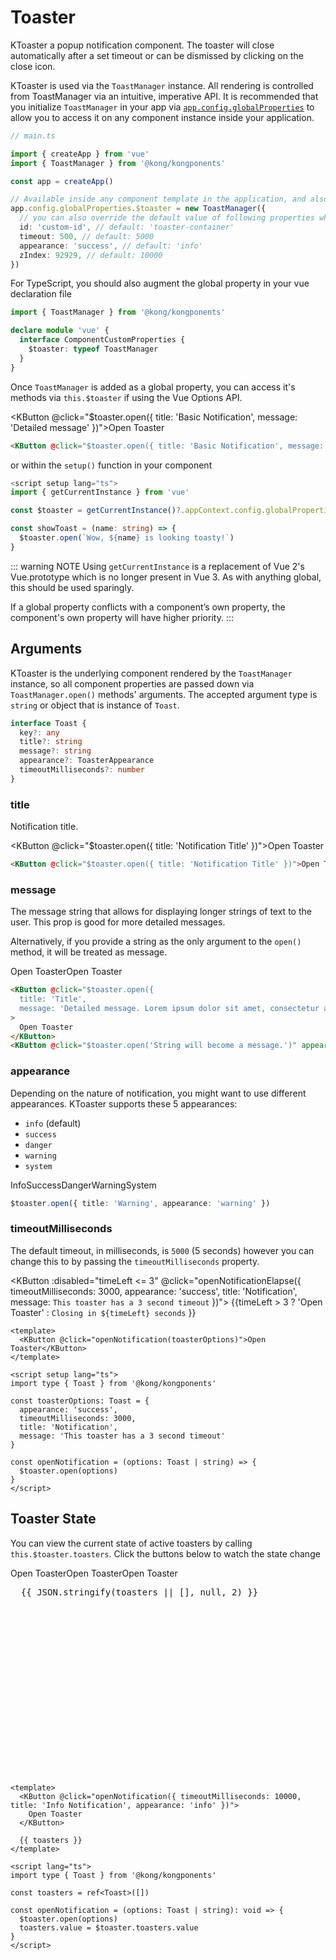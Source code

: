 # Toaster

KToaster a popup notification component. The toaster will close automatically after a set timeout or can be dismissed by clicking on the close icon.

KToaster is used via the `ToastManager` instance. All rendering is controlled from ToastManager via an intuitive, imperative API. It is recommended that you initialize `ToastManager` in your app via [`app.config.globalProperties`](https://vuejs.org/api/application.html#app-config-globalproperties) to allow you to access it on any component instance inside your application.

```ts
// main.ts

import { createApp } from 'vue'
import { ToastManager } from '@kong/kongponents'

const app = createApp()

// Available inside any component template in the application, and also on 'this' of any component instance
app.config.globalProperties.$toaster = new ToastManager({
  // you can also override the default value of following properties while initializing ToastManager
  id: 'custom-id', // default: 'toaster-container'
  timeout: 500, // default: 5000
  appearance: 'success', // default: 'info'
  zIndex: 92929, // default: 10000
})
```

For TypeScript, you should also augment the global property in your vue declaration file

```ts
import { ToastManager } from '@kong/kongponents'

declare module 'vue' {
  interface ComponentCustomProperties {
    $toaster: typeof ToastManager
  }
}
```

Once `ToastManager` is added as a global property, you can access it's methods via `this.$toaster` if using the Vue Options API.

<KButton @click="$toaster.open({ title: 'Basic Notification', message: 'Detailed message' })">Open Toaster</KButton>

```html
<KButton @click="$toaster.open({ title: 'Basic Notification', message: 'Detailed message' })">Open Toaster</KButton>
```

or within the `setup()` function in your component

```ts
<script setup lang="ts">
import { getCurrentInstance } from 'vue'

const $toaster = getCurrentInstance()?.appContext.config.globalProperties.$toaster

const showToast = (name: string) => {
  $toaster.open(`Wow, ${name} is looking toasty!`)
}
```

::: warning NOTE
Using `getCurrentInstance` is a replacement of Vue 2's Vue.prototype which is no longer present in Vue 3. As with anything global, this should be used sparingly.

If a global property conflicts with a component’s own property, the component's own property will have higher priority.
:::

## Arguments

KToaster is the underlying component rendered by the `ToastManager` instance, so all component properties are passed down via `ToastManager.open()` methods' arguments. The accepted argument type is `string` or object that is instance of `Toast`.

```ts
interface Toast {
  key?: any
  title?: string
  message?: string
  appearance?: ToasterAppearance
  timeoutMilliseconds?: number
}
```

### title

Notification title.

<KButton @click="$toaster.open({ title: 'Notification Title' })">Open Toaster</KButton>

```html
<KButton @click="$toaster.open({ title: 'Notification Title' })">Open Toaster</KButton>
```

### message

The message string that allows for displaying longer strings of text to the user. This prop is good for more detailed messages.

Alternatively, if you provide a string as the only argument to the `open()` method, it will be treated as message.

<div class="horizontal-container">
  <KButton @click="$toaster.open({ 
    title: 'Title',
    message: 'Detailed message. Lorem ipsum dolor sit amet, consectetur adipiscing elit, sed do eiusmod tempor incididunt ut labore et dolore magna aliqua.' })"
  >
    Open Toaster
  </KButton>
  <KButton @click="$toaster.open('String will become a message.')" appearance="secondary">Open Toaster</KButton>
</div>

```html
<KButton @click="$toaster.open({ 
  title: 'Title',
  message: 'Detailed message. Lorem ipsum dolor sit amet, consectetur adipiscing elit, sed do eiusmod tempor incididunt ut labore et dolore magna aliqua.' })"
>
  Open Toaster
</KButton>
<KButton @click="$toaster.open('String will become a message.')" appearance="secondary">Open Toaster</KButton>
```

### appearance

Depending on the nature of notification, you might want to use different appearances. KToaster supports these 5 appearances:

* `info` (default)
* `success`
* `danger`
* `warning`
* `system`

<div class="horizontal-container">
  <KButton @click="$toaster.open({ title: 'Info', appearance: 'info' })">
    <InfoIcon />
    Info
  </KButton>
  <KButton @click="$toaster.open({ title: 'Success', appearance: 'success' })">
    <CheckCircleIcon />
    Success
  </KButton>
  <KButton
    @click="$toaster.open({ title: 'Danger', appearance: 'danger' })"
    appearance="danger"
  >
    <ClearIcon />
    Danger
  </KButton>
  <KButton @click="$toaster.open({ title: 'Warning', appearance: 'warning' })">
    <WarningIcon />
    Warning
  </KButton>
  <KButton
    @click="$toaster.open({ title: 'System', appearance: 'system' })"
    appearance="secondary"
  >
    <KongIcon />
    System
  </KButton>
</div>

```ts
$toaster.open({ title: 'Warning', appearance: 'warning' })
```

### timeoutMilliseconds

The default timeout, in milliseconds, is `5000` (5 seconds) however you can change this to by passing the `timeoutMilliseconds` property.

<KButton :disabled="timeLeft <= 3" @click="openNotificationElapse({ timeoutMilliseconds: 3000, appearance: 'success', title: 'Notification', message: `This toaster has a 3 second timeout` })">
  {{timeLeft > 3 ? 'Open Toaster' : `Closing in ${timeLeft} seconds` }}
</KButton>

```vue
<template>
  <KButton @click="openNotification(toasterOptions)">Open Toaster</KButton>
</template>

<script setup lang="ts">
import type { Toast } from '@kong/kongponents'

const toasterOptions: Toast = {
  appearance: 'success',
  timeoutMilliseconds: 3000,
  title: 'Notification',
  message: 'This toaster has a 3 second timeout'
}

const openNotification = (options: Toast | string) => {
  $toaster.open(options)
}
</script>
```

## Toaster State

You can view the current state of active toasters by calling `this.$toaster.toasters`. Click the buttons below to watch the state change

<div class="horizontal-container">
  <KButton @click="openNotification({ timeoutMilliseconds: 10000, title: 'Info Notification', appearance: 'info' })">
    Open Toaster
  </KButton>
  <KButton
    @click="openNotification({ title: 'Danger Notification', appearance: 'danger' })"
    appearance="danger"
  >
    Open Toaster
  </KButton>
  <KButton
    @click="openNotification('Basic Notification')"
    appearance="secondary"
  >
    Open Toaster
  </KButton>
</div>

<pre class="fixed-height-data-container">
  {{ JSON.stringify(toasters || [], null, 2) }}
</pre>

```vue
<template>
  <KButton @click="openNotification({ timeoutMilliseconds: 10000, title: 'Info Notification', appearance: 'info' })">
    Open Toaster
  </KButton>

  {{ toasters }}
</template>

<script lang="ts">
import type { Toast } from '@kong/kongponents'

const toasters = ref<Toast>([])

const openNotification = (options: Toast | string): void => {
  $toaster.open(options)
  toasters.value = $toaster.toasters.value
}
</script>
```

<script setup lang="ts">
import { InfoIcon, CheckCircleIcon, WarningIcon, ClearIcon, KongIcon } from '@kong/icons'
import { getCurrentInstance, ref } from 'vue'

const $toaster = getCurrentInstance()?.appContext.config.globalProperties.$toaster
const toasters = ref([])
const timeLeft = ref(4)

const openNotification = (options: Toast | string): void => {
  $toaster.open(options)
  toasters.value = $toaster.toasters.value
}

const openNotificationElapse = (options: Toast | string): void => {
  $toaster.open(options)
  toasters.value = $toaster.toasters.value
  timeLeft.value -= 1

  const interval = setInterval(() => {
    timeLeft.value -= 1

    if (timeLeft.value === 0){
      timeLeft.value = 4
      clearInterval(interval)
    }
  }, 1000)
}
</script>

<style lang="scss" scoped>
.horizontal-container {
  display: flex;
  gap: $kui-space-50;
  flex-wrap: wrap;
}

.fixed-height-data-container {
  height: 300px;
  overflow-y: auto;
}
</style>
